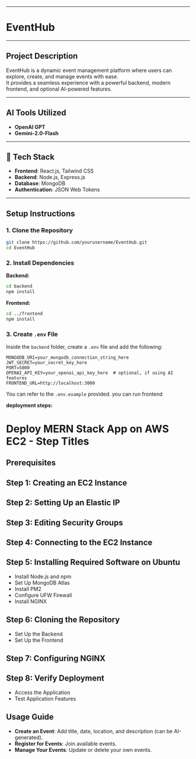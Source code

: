 
---

# EventHub

---

##  Project Description

EventHub is a dynamic event management platform where users can explore, create, and manage events with ease.  
It provides a seamless experience with a powerful backend, modern frontend, and optional AI-powered features.

---

## AI Tools Utilized

- **OpenAI GPT**
- **Gemini-2.0-Flash**

---

## 🚀 Tech Stack

- **Frontend**: React.js, Tailwind CSS
- **Backend**: Node.js, Express.js
- **Database**: MongoDB
- **Authentication**: JSON Web Tokens

---

##  Setup Instructions

### 1. Clone the Repository

```bash
git clone https://github.com/yourusername/EventHub.git
cd EventHub
```

### 2. Install Dependencies

**Backend:**

```bash
cd backend
npm install
```

**Frontend:**

```bash
cd ../frontend
npm install
```


### 3. Create `.env` File

Inside the `backend` folder, create a `.env` file and add the following:

```env
MONGODB_URI=your_mongodb_connection_string_here
JWT_SECRET=your_secret_key_here
PORT=5000
OPENAI_API_KEY=your_openai_api_key_here  # optional, if using AI features
FRONTEND_URL=http://localhost:3000
```

You can refer to the `.env.example` provided.
 you can run frontend


**deployment steps:**


# Deploy MERN Stack App on AWS EC2 - Step Titles

## Prerequisites

## Step 1: Creating an EC2 Instance

## Step 2: Setting Up an Elastic IP

## Step 3: Editing Security Groups

## Step 4: Connecting to the EC2 Instance

## Step 5: Installing Required Software on Ubuntu
- Install Node.js and npm
- Set Up MongoDB Atlas
- Install PM2
- Configure UFW Firewall
- Install NGINX

## Step 6: Cloning the Repository
- Set Up the Backend
- Set Up the Frontend

## Step 7: Configuring NGINX

## Step 8: Verify Deployment
- Access the Application
- Test Application Features


##  Usage Guide

- **Create an Event**: Add title, date, location, and description (can be AI-generated).
- **Register for Events**: Join available events.
- **Manage Your Events**: Update or delete your own events.

 